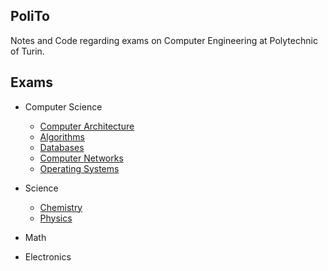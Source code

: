 ## PoliTo

Notes and Code regarding exams on Computer Engineering at Polytechnic of Turin.

## Exams

* Computer Science 

  * [Computer Architecture](./exams/computer_architecture/SYLLABUS.md)
  * [Algorithms](./exams/algorithms/SYLLABUS.md)
  * [Databases](./exams/databases/SYLLABUS.md)
  * [Computer Networks](./exams/computer_networks/SYLLABUS.md)
  * [Operating Systems](./exams/operating_systems/SYLLABUS.md)

* Science

  * [Chemistry](./exams/chemistry/SYLLABUS.md)
  * [Physics](./exams/physics/SYLLABUS.md)

* Math
  
  
* Electronics

